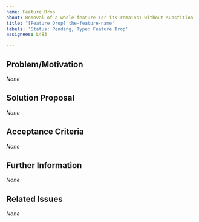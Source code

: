 ```yaml
---
name: Feature Drop
about: Removal of a whole feature (or its remains) without substition
title: "[Feature Drop] the-feature-name"
labels: 'Status: Pending, Type: Feature Drop'
assignees: L483

---
```


<!--
How to use this template:
Reuse the feature name mentioned in the title of the original issue that introduced the feature that should be dropped
OR
Reuse the feature name mentioned in the title of the most recent resolved feature change request that changed that specific feature

The feature name has to be written in kebap-case.
Keep all of the text encapsulated in comments, even though it will not be rendered.
Only add text in the places that are filled with *None* default and replace *None* with your text.
-->

## Problem/Motivation
<!-- describe your problem or motivation that caused your feature drop request as detailed as possible -->
*None*

## Solution Proposal
<!-- describe the solution you have in mind as detailed as possible -->
*None*

## Acceptance Criteria
<!-- specify the acceptance criteria as a task list with one or more entries: https://docs.github.com/en/get-started/writing-on-github/working-with-advanced-formatting/about-task-lists -->
*None*

## Further Information
<!-- add additional helpful, issue related information such as links, screenshots, sketches, your own considerations and thoughts, etc. -->
*None*

## Related Issues
<!--
add a bullet point list of other related issues in case there are any
the list has to contain at least either:
    the original issue that introduced the feature that should be changed
    OR
    the most recent resolved feature change request that changed that specific feature
-->
*None*

<!--
Label usage:
- select any number of fitting labels with a "Flag: " prefix
- select any number of fitting labels with a "For: " prefix
- select EXACTLY ONE label with a "Priority: " prefix
- select EXACTLY ONE label with a "Scope: " prefix
- do not add, change or remove any label with a "Status: " or "Type: " prefix

Look at the label descriptions to get a better understanding of them and pick the most fitting.
If more than one "Type: " label fits the issue, it is a good indicator that the issue mixes concerns.
The issue should then be split into multiple issues in a way that each new issue falls EXACTLY INTO ONE category.
-->
